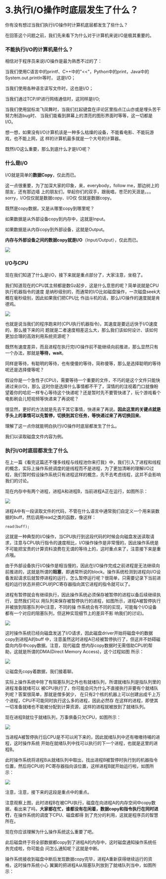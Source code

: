 # 3.执行I/O操作时底层发生了什么？

你有没有想过当我们执行I/O操作时计算机底层都发生了些什么？&#x20;

在回答这个问题之前，我们先来看下为什么对于计算机来说I/O是极其重要的。

### 不能执行I/O的计算机是什么？

相信对于程序员来说I/O操作是最为熟悉不过的了：&#x20;

当我们使用C语言中的printf、C++中的"<<"，Python中的print，Java中的System.out.println等时， 这是I/O；&#x20;

当我们使用各种语言读写文件时，这也是I/O；&#x20;

当我们通过TCP/IP进行网络通信时，这同样是I/O;&#x20;

当我们使用鼠标龙飞凤舞时，当我们扛起键盘在评论区里指点江山亦或是埋头苦干努力制造bug时、 当我们能看到屏幕上的漂亮的图形界面时等等，这一切都是I/O。&#x20;

想一想，如果没有I/O计算机该是一种多么枯燥的设备，不能看电影、不能玩游戏，也不能上网，这 样的计算机最多就是一个大号的计算器。&#x20;

既然I/O这么重要，那么到底什么才是I/O呢？

### 什么是I/O

I/O就是简单的**数据Copy**，仅此而已。

&#x20;这一点很重要，为了加深大家的印象，来，everybody，follow me，那边树上的朋友，还有那边墙 上的朋友们，举起你们的双手，跟我唱，苍茫的天涯是。。。sorry，I/O仅仅就是数据copy、I/O仅 仅就是数据copy。&#x20;

既然是copy数据，又是从哪里copy到哪里呢？&#x20;

如果数据是从外部设备copy到内存中，这就是Input。&#x20;

如果数据是从内存copy到外部设备，这就是Output。&#x20;

**内存与外部设备之间的数据copy就是I/O**（Input/Output），仅此而已。

![](.gitbook/assets/3\_1.jpg)

### I/O与CPU

现在我们知道了什么是I/O，接下来就是重点部分了，大家注意，坐稳了。&#x20;

我们知道现在的CPU其主频都是数Gz起步，这是什么意思的呢？简单说就是CPU执行机器指令的速度 是纳秒级别的，而通常的I/O比如磁盘操作，一次磁盘seek大概在毫秒级别，因此如果我们把CPU比 作战斗机的话，那么I/O操作的速度就是肯德鸡。

![](.gitbook/assets/3\_2.jpg)

也就是说当我们的程序跑来时(CPU执行机器指令)，其速度是要远远快于I/O速度的，那么接下来的问 题就是二者速度相差这么大，那么我们该如何设计、该如何更加合理的高效利用系统资源呢？&#x20;

既然有速度差异，而且进程在执行完I/O操作前不能继续向前推进，那么显然只有一个办法，那就是**等待，wait**。&#x20;

同样是等待，有聪明的等待，也有傻傻的等待，简称傻等，那么是选择聪明的等待呢还是选择傻等呢？&#x20;

假设你是一个急性子(CPU)，需要等待一个重要的文件，不巧的是这个文件只能快递过来(I/O)，那么 这时你是选择什么事情都不干了，深情的的注视着门口就像盼望着你的哈尼一样专心等待这个快递呢？还是暂时先不要管快递了，玩个游戏看个电影刷会儿短视频等快递来了再说呢？

很显然，更好的方法就是先去干其它事情，快递来了再说。**因此这里的关键点就是手头上的事情可以先暂停，切换到其它任务，等快递过来了再切换回来**。&#x20;

理解了这一点你就能明白执行I/O操作时底层都发生了什么。

我们以读取磁盘文件内容为例。

### 执行I/O时底层都发生了什么

在上一篇《看完这篇还不懂多线程与线程池你来打我》中，我们引入了进程和线程的概念，实际上操作系统调度的是线程而不是进程，为了更加清晰的理解I/O过程，我们暂时假设操作系统只有进程这样的概念，先不去考虑线程，这并不会影响我们的讨论。

现在内存中有两个进程，进程A和进程B，当前进程A正在运行，如图所示：

![](.gitbook/assets/3\_3.jpg)

进程A中有一段读取文件的代码，不管在什么语言中通常我们自定义一个用来装数据的buff，然后调用read之类的函数，像这样：

```
read(buff);
```

这就是一种典型的I/O操作，当CPU执行到这段代码的时候会向磁盘发送读取请求，注意与CPU执行指令的速度相比，I/O操作操作是非常慢的，因此操作系统是不可能把宝贵的计算资料浪费在无谓的等待上的，这时重点来了，注意接下来是重点哦。

由于外部设备执行I/O操作是相当慢的，因此在I/O操作完成之前进程是无法继续向前推进的，这就是所谓的**阻塞**，即通常所说的block。操作系统检测到进程向I/O设备发起请求后就暂停进程的运行，怎么暂停运行呢？很简单，只需要记录下当前进程的运行状态并把CPU的PC寄存器指向其它进程的指令就可以了。

进程有暂停就会有继续执行，因此操作系统必须保存被暂停的进程以备后续继续执行，显然我们可以 用队列来保存被暂停执行的进程，如图所示，进程A被暂停执行并被放到阻塞队列中(注意，不同的操 作系统会有不同的实现，可能每个I/O设备都有一个对应的阻塞队列，但这种实现细节上的差异不影 响我们的讨论)。

![](.gitbook/assets/3\_4.jpg)

这时操作系统已经向磁盘发送了I/O请求，因此磁盘driver开始将磁盘中的数据copy到进程A的buff 中，注意虽然这时进程A已经被暂停执行了，但这并不妨碍磁盘向内存中copy数据。注意，现代磁盘 想内存copy数据时无需借助CPU的帮助，这就是所谓的DMA(Direct Memory Access)，这个过程如图 所示：

![](.gitbook/assets/3\_5.jpg)

让磁盘先copy着数据，我们接着聊。&#x20;

实际上操作系统中除了有阻塞队列之外也有就绪队列，所谓就绪队列是指队列里的进程准备就绪可以 被CPU执行了，你可能会问为什么不直接执行非要有个就绪队列呢？答案很简单，那就是僧多粥少， 在只有2个核的机器上可以创建出成千上万个进程，CPU不可能同时执行这么多的进程，因此必然存 在这样的进程，即使其一切准备就绪也不能被分配到计算资源，这样的进程就被放到了就绪队列。

&#x20;现在进程B就位于就绪队列，万事俱备只欠CPU，如图所示：

![](.gitbook/assets/3\_6.jpg)

当进程A被暂停执行后CPU是不可以闲下来的，因此就绪队列中还有嗷嗷待哺的进程，这时操作系统 开始在就绪队列中找可以执行的下一个进程，也就是这里的进程B。&#x20;

此时操作系统将进程B从就绪队列中取出，找出进程B被暂停时执行到的机器指令位置，然后将CPU的 PC寄存器指向该位置，这样进程B就开始运行啦，如图所示：

![](.gitbook/assets/3\_7.jpg)

注意，注意，接下来的这段是重点中的重点。&#x20;

注意观察上图，此时进程B在被CPU执行，磁盘在向进程A的内存空间中copy数据，看出来了吗，**大家都在忙，谁都没有在闲着，数据copy和指令执行在同时进行**，在操作系统的调度下CPU、磁盘都得 到了充分的利用，这就是程序员的智慧所在。&#x20;

现在你应该理解为什么操作系统这么重要了吧。&#x20;

此后磁盘终于将全部数据都copy到了进程A的内存中，这时磁盘通知操作系统任务完成啦，你可能会 问怎么通知呢？这就是中断。&#x20;

操作系统接收到磁盘中断后发现数据copy完毕，进程A重新获得继续运行的资格，这时操作系统小心 翼翼的把进程A从阻塞队列放到了就绪队列当中，如图所示：
